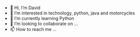 - 👋 Hi, I’m David
- 👀 I’m interested in technology, python, java and motorcycles
- 🌱 I’m currently learning Python
- 💞️ I’m looking to collaborate on ...
- 📫 How to reach me ...

<!---
ditisek/ditisek is a ✨ special ✨ repository because its `README.md` (this file) appears on your GitHub profile.
You can click the Preview link to take a look at your changes.
--->
